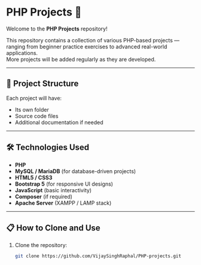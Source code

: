 # PHP Projects 🚀

Welcome to the **PHP Projects** repository!

This repository contains a collection of various PHP-based projects — ranging from beginner practice exercises to advanced real-world applications.  
More projects will be added regularly as they are developed.

---

## 📂 Project Structure

Each project will have:
- Its own folder
- Source code files
- Additional documentation if needed

---

## 🛠 Technologies Used

- **PHP**
- **MySQL / MariaDB** (for database-driven projects)
- **HTML5 / CSS3**
- **Bootstrap 5** (for responsive UI designs)
- **JavaScript** (basic interactivity)
- **Composer** (if required)
- **Apache Server** (XAMPP / LAMP stack)

---

## 📋 How to Clone and Use

1. Clone the repository:
   ```bash
   git clone https://github.com/VijaySinghRaphal/PHP-projects.git
